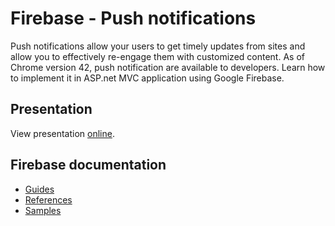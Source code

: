 # Firebase - Push notifications
Push notifications allow your users to get timely updates from sites and allow you to effectively re-engage them with customized content. As of Chrome version 42, push notification are available to developers. Learn how to implement it in ASP.net MVC application using Google Firebase.

## Presentation 
View presentation [online](https://fesb-my.sharepoint.com/:p:/g/personal/bpenov00_fesb_hr/EV8QyoNJ0HJIqB3zNWd0IGcBQzAs3TC-bwe7Mw_4018n9w?e=qeHWWm).

## Firebase documentation
- [Guides](https://firebase.google.com/docs/guides/)
- [References](https://firebase.google.com/docs/reference/)
- [Samples](https://firebase.google.com/docs/samples/)
